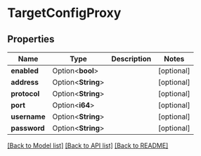 # TargetConfigProxy

## Properties

Name | Type | Description | Notes
------------ | ------------- | ------------- | -------------
**enabled** | Option<**bool**> |  | [optional]
**address** | Option<**String**> |  | [optional]
**protocol** | Option<**String**> |  | [optional]
**port** | Option<**i64**> |  | [optional]
**username** | Option<**String**> |  | [optional]
**password** | Option<**String**> |  | [optional]

[[Back to Model list]](../README.md#documentation-for-models) [[Back to API list]](../README.md#documentation-for-api-endpoints) [[Back to README]](../README.md)


